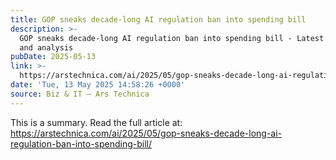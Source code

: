 ```yaml
---
title: GOP sneaks decade-long AI regulation ban into spending bill
description: >-
  GOP sneaks decade-long AI regulation ban into spending bill - Latest insights
  and analysis
pubDate: 2025-05-13
link: >-
  https://arstechnica.com/ai/2025/05/gop-sneaks-decade-long-ai-regulation-ban-into-spending-bill/
date: 'Tue, 13 May 2025 14:58:26 +0000'
source: Biz & IT – Ars Technica
---
```



This is a summary. Read the full article at: https://arstechnica.com/ai/2025/05/gop-sneaks-decade-long-ai-regulation-ban-into-spending-bill/
